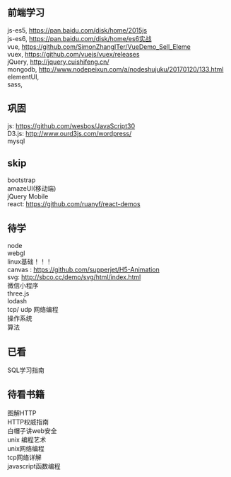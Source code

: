 ## 前端学习
js-es5, https://pan.baidu.com/disk/home/2015js  
js-es6, https://pan.baidu.com/disk/home/es6实战  
vue, https://github.com/SimonZhangITer/VueDemo_Sell_Eleme  
vuex, https://github.com/vuejs/vuex/releases  
jQuery, http://jquery.cuishifeng.cn/  
mongodb,  http://www.nodepeixun.com/a/nodeshujuku/20170120/133.html  
elementUI,    
sass,     

## 巩固
js: https://github.com/wesbos/JavaScript30  
D3.js: http://www.ourd3js.com/wordpress/  
mysql  

## skip
bootstrap  
amazeUI(移动端)  
jQuery Mobile  
react: https://github.com/ruanyf/react-demos   

## 待学
node  
webgl  
linux基础！！！   
canvas : https://github.com/supperjet/H5-Animation  
svg: http://sbco.cc/demo/svg/html/index.html  
微信小程序  
three.js  
lodash  
tcp/ udp 网络编程  
操作系统  
算法  

## 已看
SQL学习指南  

## 待看书籍
图解HTTP  
HTTP权威指南  
白帽子讲web安全    
unix 编程艺术  
unix网络编程  
tcp网络详解  
javascript函数编程  